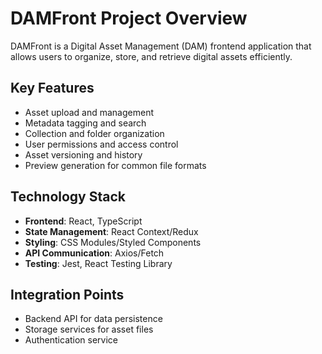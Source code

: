 # DAMFront Project Overview

DAMFront is a Digital Asset Management (DAM) frontend application that allows users to organize, store, and retrieve digital assets efficiently.

## Key Features

- Asset upload and management
- Metadata tagging and search
- Collection and folder organization
- User permissions and access control
- Asset versioning and history
- Preview generation for common file formats

## Technology Stack

- **Frontend**: React, TypeScript
- **State Management**: React Context/Redux
- **Styling**: CSS Modules/Styled Components
- **API Communication**: Axios/Fetch
- **Testing**: Jest, React Testing Library

## Integration Points

- Backend API for data persistence
- Storage services for asset files
- Authentication service
